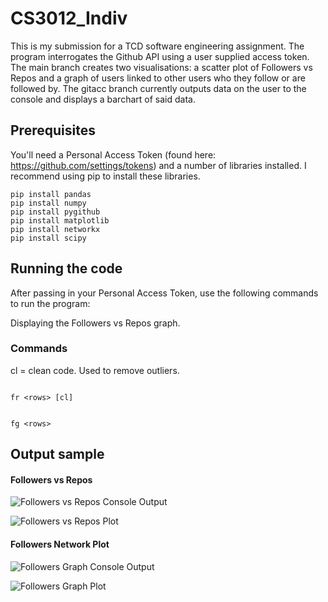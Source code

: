 # CS3012_Indiv
This is my submission for a TCD software engineering assignment. The program interrogates the Github API using a user supplied access token. The main branch creates two visualisations: a scatter plot of Followers vs Repos and a graph of users linked to other users who they follow or are followed by. The gitacc branch currently outputs data on the user to the console and displays a barchart of said data. 

## Prerequisites
You'll need a Personal Access Token (found here: https://github.com/settings/tokens) and a number of libraries installed.
I recommend using pip to install these libraries. 

```
pip install pandas
pip install numpy
pip install pygithub
pip install matplotlib
pip install networkx
pip install scipy
```

## Running the code
After passing in your Personal Access Token, use the following commands to run the program:

Displaying the Followers vs Repos graph.

### Commands

cl   = clean code. Used to remove outliers.

```

fr <rows> [cl]

```

```

fg <rows>

```
  
  
## Output sample

#### Followers vs Repos
![Followers vs Repos Console Output](https://i.imgur.com/tXE2Hkg.png)

![Followers vs Repos Plot](https://i.imgur.com/dYBCA07.png)


#### Followers Network Plot
![Followers Graph Console Output](https://i.imgur.com/Lz1JoOT.png)

![Followers Graph Plot](https://i.imgur.com/2HS9e7r.png)

